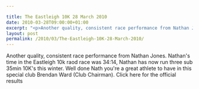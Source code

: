```yaml
---

title: The Eastleigh 10K 28 March 2010
date: 2010-03-28T09:00:00+01:00
excerpt: "<p>Another quality, consistent race performance from Nathan Jones. Nathan's time in the Eastleigh 10k raod race was 34:14, Nathan has now run three sub 35min 10K's this winter. Well done Nath you're a great athlete to have in this special club Brendan Ward (Club Chairman). Click here for the official results</p>"
layout: post
permalink: /2010/03/The-Eastleigh-10K-28-March-2010/
---
```

Another quality, consistent race performance from Nathan Jones. Nathan's time in the Eastleigh 10k raod race was 34:14, Nathan has now run three sub 35min 10K's this winter. Well done Nath you're a great athlete to have in this special club Brendan Ward (Club Chairman). Click here for the official results
